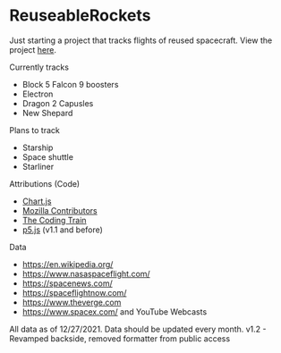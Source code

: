 # ReuseableRockets

Just starting a project that tracks flights of reused spacecraft. View the project [here](https://okaykenji.github.io/ReuseableRockets/).

Currently tracks
 - Block 5 Falcon 9 boosters
 - Electron
 - Dragon 2 Capusles
 - New Shepard

Plans to track
 - Starship
 - Space shuttle
 - Starliner 

Attributions (Code)
 - [Chart.js](https://www.chartjs.org/)
 - [Mozilla Contributors](https://developer.mozilla.org/en-US/docs/Web)
 - [The Coding Train](https://www.youtube.com/watch?v=tc8DU14qX6I)
 - [p5.js](https://p5js.org/) (v1.1 and before)

Data
 - https://en.wikipedia.org/
 - https://www.nasaspaceflight.com/
 - https://spacenews.com/
 - https://spaceflightnow.com/
 - https://www.theverge.com
 - https://www.spacex.com/ and YouTube Webcasts

All data as of 12/27/2021. Data should be updated every month. 
v1.2 - Revamped backside, removed formatter from public access
